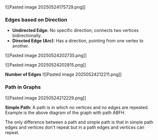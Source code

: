 ![[Pasted image 20250524175729.png]]

### Edges based on Direction
- **Undirected Edge:** No specific direction; connects two vertices bidirectionally.
- **Directed Edge (Arc):** Has a direction, pointing from one vertex to another.

![[Pasted image 20250524202735.png]]

![[Pasted image 20250524202815.png]]

**Number of Edges**
![[Pasted image 20250524212211.png]]

### Path in Graphs
![[Pasted image 20250524212229.png]]

**Simple Path:** A path is in which no vertices and no edges are repeated. Example is the above diagram of the graph with path ABFH.

The only difference between a path and simple path is that in simple path edges and vertices don't repeat but in a path edges and vertices can repeat.
